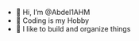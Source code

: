- 👋 Hi, I’m @Abdel1AHM
- 👀 Coding is my Hobby 
- 🌱 I like to build and organize things

<!---
Abdel1AHM/Abdel1AHM is a ✨ special ✨ repository because its `README.md` (this file) appears on your GitHub profile.
You can click the Preview link to take a look at your changes.
--->
